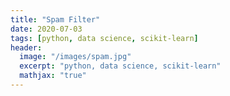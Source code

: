 ```yaml
---
title: "Spam Filter"
date: 2020-07-03
tags: [python, data science, scikit-learn]
header:
  image: "/images/spam.jpg"
  excerpt: "python, data science, scikit-learn"
  mathjax: "true"
---
```

